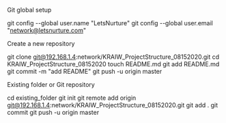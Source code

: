 
Git global setup

git config --global user.name "LetsNurture"
git config --global user.email "network@letsnurture.com"

Create a new repository

git clone git@192.168.1.4:network/KRAIW_ProjectStructure_08152020.git
cd KRAIW_ProjectStructure_08152020
touch README.md
git add README.md
git commit -m "add README"
git push -u origin master

Existing folder or Git repository

cd existing_folder
git init
git remote add origin git@192.168.1.4:network/KRAIW_ProjectStructure_08152020.git
git add .
git commit
git push -u origin master
